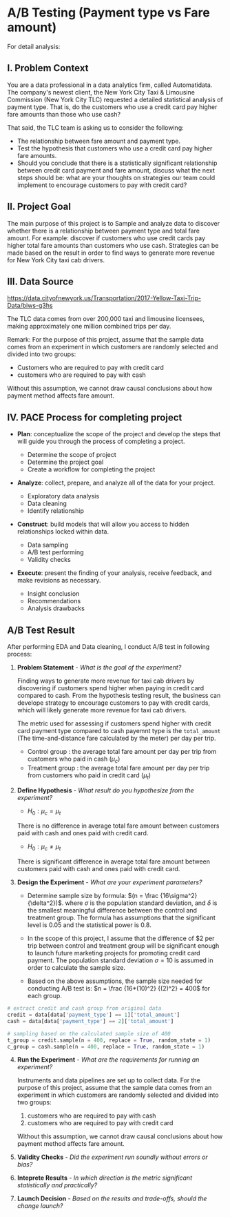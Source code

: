 # A/B Testing (Payment type vs Fare amount)
For detail analysis: 

## I. Problem Context
You are a data professional in a data analytics firm, called Automatidata. The company's newest client, the New York City Taxi & Limousine Commission (New York City TLC) requested a detailed statistical analysis of payment type. That is, do the customers who use a credit card pay higher fare amounts than those who use cash?

That said, the TLC team is asking us to consider the following:

- The relationship between fare amount and payment type.
- Test the hypothesis that customers who use a credit card pay higher fare amounts.
- Should you conclude that there is a statistically significant relationship between credit card payment and fare amount, discuss what the next steps should be: what are your thoughts on strategies our team could implement to encourage customers to pay with credit card?


## II. Project Goal

The main purpose of this project is to Sample and analyze data to discover whether there is a relationship between payment type and total fare amount. For example: discover if customers who use credit cards pay higher total fare amounts than customers who use cash. Strategies can be made based on the result in order to find ways to generate more revenue for New York City taxi cab drivers.


## III. Data Source

https://data.cityofnewyork.us/Transportation/2017-Yellow-Taxi-Trip-Data/biws-g3hs

The TLC data comes from over 200,000 taxi and limousine licensees, making approximately one million combined trips per day.

Remark: For the purpose of this project, assume that the sample data comes from an experiment in which customers are randomly selected and divided into two groups:

- Customers who are required to pay with credit card
- customers who are required to pay with cash

Without this assumption, we cannot draw causal conclusions about how payment method affects fare amount.


## IV. PACE Process for completing project
- **Plan**: conceptualize the scope of the project and develop the steps that will guide you through the process of completing a project.
  + Determine the scope of project
  + Determine the project goal
  + Create a workflow for completing the project
  
- **Analyze**: collect, prepare, and analyze all of the data for your project.
  + Exploratory data analysis
  + Data cleaning
  + Identify relationship
  
- **Construct**: build models that will allow you access to hidden relationships locked within data.
  + Data sampling
  + A/B test performing
  + Validity checks
  
- **Execute**: present the finding of your analysis, receive feedback, and make revisions as necessary.
  + Insight conclusion
  + Recommendations
  + Analysis drawbacks
  
## A/B Test Result

After performing EDA and Data cleaning, I conduct A/B test in following process:

1. **Problem Statement** - *What is the goal of the experiment?*
    
    Finding ways to generate more revenue for taxi cab drivers by discovering if customers spend higher when paying in credit card compared to cash. From the hypothesis testing result, the business can develope strategy to encourage customers to pay with credit cards, which will likely generate more revenue for taxi cab drivers.
    
    The metric used for assessing if customers spend higher with credit card payment type compared to cash payemnt type is the `total_amount` (The time-and-distance fare calculated by the meter) per day per trip.
    
    - Control group : the average total fare amount per day per trip from customers who paid in cash $(\mu_{c})$
    - Treatment group : the average total fare amount per day per trip from customers who paid in credit card $(\mu_{t})$

2. **Define Hypothesis** - *What result do you hypothesize from the experiment?*
    
    - $H_0 : \mu_{c} = \mu_{t}$
    
    There is no difference in average total fare amount between customers paid with cash and ones paid with credit card.
    - $H_0 : \mu_{c} \not= \mu_{t}$
    
    There is significant difference in average total fare amount between customers paid with cash and ones paid with credit card.
    
3. **Design the Experiment** - *What are your experiment parameters?*
    
    - Determine sample size by formula: $(n = \frac {16\sigma^2} {\delta^2})$. where $\sigma$ is the population standard deviation, and $\delta$ is the smallest meaningful difference between the control and treatment group. The formula has assumptions that the significant level is $0.05$ and the statistical power is $0.8$. 
    
    - In the scope of this project, I assume that the difference of $\$2$ per trip between control and treatment group will be significant enough to launch future marketing projects for promoting credit card payment. The population standard deviation $\sigma = 10$ is assumed in order to calculate the sample size.
    
    - Based on the above assumptions, the sample size needed for conducting A/B test is: $n = \frac {16*(10)^2} {(2)^2} = 400$ for each group.
    
```python
# extract credit and cash group from original data
credit = data[data['payment_type'] == 1]['total_amount']
cash = data[data['payment_type'] == 2]['total_amount']

# sampling based on the calculated sample size of 400
t_group = credit.sample(n = 400, replace = True, random_state = 1)
c_group = cash.sample(n = 400, replace = True, random_state = 1)
```
    
4. **Run the Experiment** - *What are the requirements for running an experiment?*
    
    Instruments and data pipelines are set up to collect data. For the purpose of this project, assume that the sample data comes from an experiment in which customers are randomly selected and divided into two groups: 

    1.  customers who are required to pay with cash
    2.  customers who are required to pay with credit card
    
    Without this assumption, we cannot draw causal conclusions about how payment method affects fare amount.

5. **Validity Checks** - *Did the experiment run soundly without errors or bias?*


6. **Inteprete Results** - *In which direction is the metric significant statistically and practically?*


7. **Launch Decision** - *Based on the results and trade-offs, should the change launch?*
